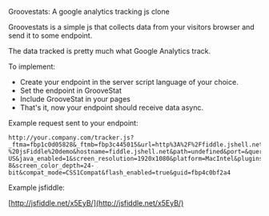 Groovestats: A google analytics tracking js clone

Groovestats is a simple js that collects data from your visitors browser and send it to some endpoint.

The data tracked is pretty much what Google Analytics track.

To implement:

* Create your endpoint in the server script language of your choice.
* Set the endpoint in GrooveStat
* Include GrooveStat in your pages
* That's it, now your endpoint should receive data async.

Example request sent to your endpoint:

    http://your.company.com/tracker.js?_ftma=fbp1c0d05828&_ftmb=fbp3c445015&url=http%3A%2F%2Ffiddle.jshell.net%2F_display%2F&page_title=-%20jsFiddle%20demo&hostname=fiddle.jshell.net&path=undefined&port=&query=&referrer=http%3A%2F%2Fjsfiddle.net%2F&browser=Netscape%205.0%20(Macintosh%3B%20Intel%20Mac%20OS%20X%2010_8_5)%20AppleWebKit%2F537.36%20(KHTML%2C%20like%20Gecko)%20Chrome%2F30.0.1599.101%20Safari%2F537.36&cookies_enabled=true&language=en-US&java_enabled=1&screen_resolution=1920x1080&platform=MacIntel&plugins=%5Bobject%20PluginArray%5D&product_name=Gecko&character_set=UTF-8&screen_color_depth=24-bit&compat_mode=CSS1Compat&flash_enabled=true&guid=fbp4c0bf2a4
    
Example jsfiddle:  

[http://jsfiddle.net/x5EyB/](http://jsfiddle.net/x5EyB/)



